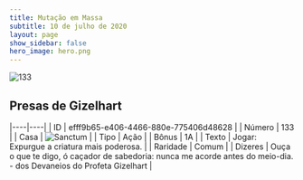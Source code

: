 ```yaml
---
title: Mutação em Massa
subtitle: 10 de julho de 2020
layout: page
show_sidebar: false
hero_image: hero.png
---
```


![133](https://cdn.keyforgegame.com/media/card_front/pt/479_133_5QCPVQPQPP5C_pt.png)

## Presas de Gizelhart

|----|----|
| ID | efff9b65-e406-4466-880e-775406d48628 |
| Número | 133 |
| Casa | ![Sanctum](https://archonarcana.com/images/thumb/c/c7/Sanctum.png/22px-Sanctum.png "Santuário") |
| Tipo | Ação |
| Bônus | 1A |
| Texto | Jogar: Expurgue a criatura mais   poderosa. |
| Raridade | Comum |
| Dizeres | Ouça o que te digo, ó caçador de sabedoria: nunca me acorde antes do meio-dia.   - dos Devaneios do Profeta Gizelhart |
